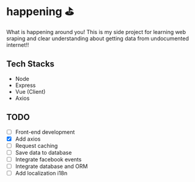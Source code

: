 # happening ⛳

What is happening around you! This is my side project for learning web sraping and clear understanding about getting data from undocumented internet!!

## Tech Stacks

- Node
- Express
- Vue (Client)
- Axios

## TODO

- [ ] Front-end development
- [x] Add axios
- [ ] Request caching
- [ ] Save data to database
- [ ] Integrate facebook events
- [ ] Integrate database and ORM
- [ ] Add localization i18n